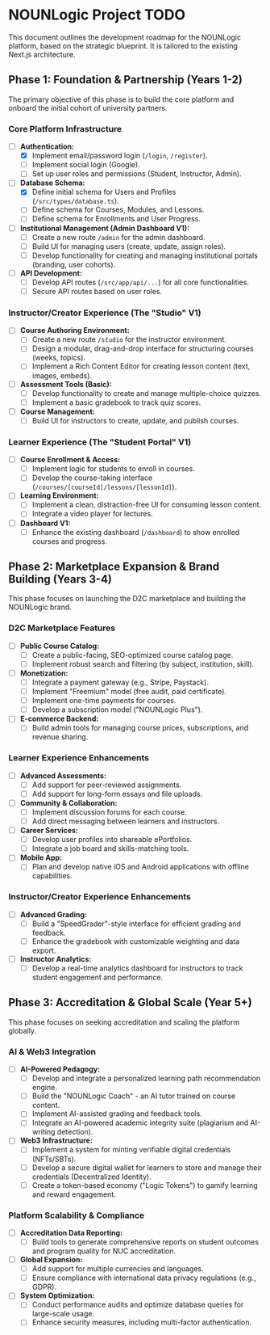 
# NOUNLogic Project TODO

This document outlines the development roadmap for the NOUNLogic platform, based on the strategic blueprint. It is tailored to the existing Next.js architecture.

## Phase 1: Foundation & Partnership (Years 1-2)

The primary objective of this phase is to build the core platform and onboard the initial cohort of university partners.

### Core Platform Infrastructure
- [ ] **Authentication:**
  - [x] Implement email/password login (`/login`, `/register`).
  - [ ] Implement social login (Google).
  - [ ] Set up user roles and permissions (Student, Instructor, Admin).
- [ ] **Database Schema:**
  - [x] Define initial schema for Users and Profiles (`/src/types/database.ts`).
  - [ ] Define schema for Courses, Modules, and Lessons.
  - [ ] Define schema for Enrollments and User Progress.
- [ ] **Institutional Management (Admin Dashboard V1):**
  - [ ] Create a new route `/admin` for the admin dashboard.
  - [ ] Build UI for managing users (create, update, assign roles).
  - [ ] Develop functionality for creating and managing institutional portals (branding, user cohorts).
- [ ] **API Development:**
  - [ ] Develop API routes (`/src/app/api/...`) for all core functionalities.
  - [ ] Secure API routes based on user roles.

### Instructor/Creator Experience (The "Studio" V1)
- [ ] **Course Authoring Environment:**
  - [ ] Create a new route `/studio` for the instructor environment.
  - [ ] Design a modular, drag-and-drop interface for structuring courses (weeks, topics).
  - [ ] Implement a Rich Content Editor for creating lesson content (text, images, embeds).
- [ ] **Assessment Tools (Basic):**
  - [ ] Develop functionality to create and manage multiple-choice quizzes.
  - [ ] Implement a basic gradebook to track quiz scores.
- [ ] **Course Management:**
  - [ ] Build UI for instructors to create, update, and publish courses.

### Learner Experience (The "Student Portal" V1)
- [ ] **Course Enrollment & Access:**
  - [ ] Implement logic for students to enroll in courses.
  - [ ] Develop the course-taking interface (`/courses/[courseId]/lessons/[lessonId]`).
- [ ] **Learning Environment:**
  - [ ] Implement a clean, distraction-free UI for consuming lesson content.
  - [ ] Integrate a video player for lectures.
- [ ] **Dashboard V1:**
  - [ ] Enhance the existing dashboard (`/dashboard`) to show enrolled courses and progress.

## Phase 2: Marketplace Expansion & Brand Building (Years 3-4)

This phase focuses on launching the D2C marketplace and building the NOUNLogic brand.

### D2C Marketplace Features
- [ ] **Public Course Catalog:**
  - [ ] Create a public-facing, SEO-optimized course catalog page.
  - [ ] Implement robust search and filtering (by subject, institution, skill).
- [ ] **Monetization:**
  - [ ] Integrate a payment gateway (e.g., Stripe, Paystack).
  - [ ] Implement "Freemium" model (free audit, paid certificate).
  - [ ] Implement one-time payments for courses.
  - [ ] Develop a subscription model ("NOUNLogic Plus").
- [ ] **E-commerce Backend:**
  - [ ] Build admin tools for managing course prices, subscriptions, and revenue sharing.

### Learner Experience Enhancements
- [ ] **Advanced Assessments:**
  - [ ] Add support for peer-reviewed assignments.
  - [ ] Add support for long-form essays and file uploads.
- [ ] **Community & Collaboration:**
  - [ ] Implement discussion forums for each course.
  - [ ] Add direct messaging between learners and instructors.
- [ ] **Career Services:**
  - [ ] Develop user profiles into shareable ePortfolios.
  - [ ] Integrate a job board and skills-matching tools.
- [ ] **Mobile App:**
  - [ ] Plan and develop native iOS and Android applications with offline capabilities.

### Instructor/Creator Experience Enhancements
- [ ] **Advanced Grading:**
  - [ ] Build a "SpeedGrader"-style interface for efficient grading and feedback.
  - [ ] Enhance the gradebook with customizable weighting and data export.
- [ ] **Instructor Analytics:**
  - [ ] Develop a real-time analytics dashboard for instructors to track student engagement and performance.

## Phase 3: Accreditation & Global Scale (Year 5+)

This phase focuses on seeking accreditation and scaling the platform globally.

### AI & Web3 Integration
- [ ] **AI-Powered Pedagogy:**
  - [ ] Develop and integrate a personalized learning path recommendation engine.
  - [ ] Build the "NOUNLogic Coach" - an AI tutor trained on course content.
  - [ ] Implement AI-assisted grading and feedback tools.
  - [ ] Integrate an AI-powered academic integrity suite (plagiarism and AI-writing detection).
- [ ] **Web3 Infrastructure:**
  - [ ] Implement a system for minting verifiable digital credentials (NFTs/SBTs).
  - [ ] Develop a secure digital wallet for learners to store and manage their credentials (Decentralized Identity).
  - [ ] Create a token-based economy ("Logic Tokens") to gamify learning and reward engagement.

### Platform Scalability & Compliance
- [ ] **Accreditation Data Reporting:**
  - [ ] Build tools to generate comprehensive reports on student outcomes and program quality for NUC accreditation.
- [ ] **Global Expansion:**
  - [ ] Add support for multiple currencies and languages.
  - [ ] Ensure compliance with international data privacy regulations (e.g., GDPR).
- [ ] **System Optimization:**
  - [ ] Conduct performance audits and optimize database queries for large-scale usage.
  - [ ] Enhance security measures, including multi-factor authentication.
